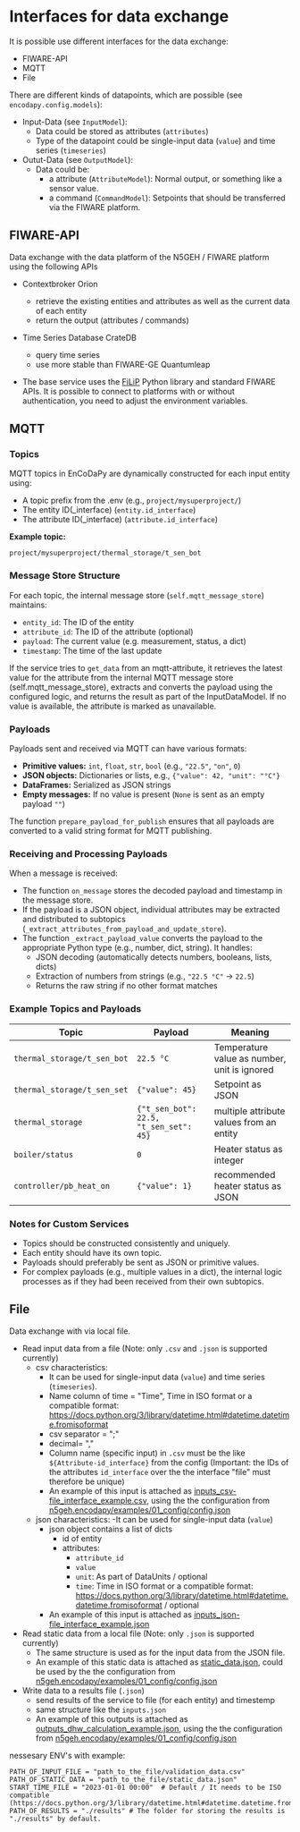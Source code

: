 # Interfaces for data exchange

It is possible use different interfaces for the data exchange:

- FIWARE-API
- MQTT
- File

There are different kinds of datapoints, which are possible (see `encodapy.config.models`):
- Input-Data (see `InputModel`):
  - Data could be stored as attributes (`attributes`)
  - Type of the datapoint could be single-input data (`value`) and time series (`timeseries`)
- Outut-Data (see `OutputModel`):
  - Data could be:
    - a attribute (`AttributeModel`): Normal output, or something like a sensor value.
    - a command (`CommandModel`): Setpoints that should be transferred via the FIWARE platform.

## FIWARE-API

Data exchange with the data platform of the N5GEH / FIWARE platform using the following APIs

- Contextbroker Orion
  - retrieve the existing entities and attributes as well as the current data of each entity
  - return the output (attributes / commands)
- Time Series Database CrateDB
  - query time series
  - use more stable than FIWARE-GE Quantumleap

- The base service uses the [FiLiP](https://github.com/RWTH-EBC/FiLiP/tree/master/examples) Python library and standard FIWARE APIs. It is possible to connect to platforms with or without authentication, you need to adjust the environment variables.

## MQTT

### Topics

MQTT topics in EnCoDaPy are dynamically constructed for each input entity using:

- A topic prefix from the .env (e.g., `project/mysuperproject/`)
- The entity ID(_interface) (`entity.id_interface`)
- The attribute ID(_interface) (`attribute.id_interface`)

**Example topic:**

```
project/mysuperproject/thermal_storage/t_sen_bot
```

### Message Store Structure

For each topic, the internal message store (`self.mqtt_message_store`) maintains:

- `entity_id`: The ID of the entity
- `attribute_id`: The ID of the attribute (optional)
- `payload`: The current value (e.g. measurement, status, a dict)
- `timestamp`: The time of the last update

If the service tries to `get_data` from an mqtt-attribute, it retrieves the latest value for the attribute from the internal MQTT message store (self.mqtt_message_store), extracts and converts the payload using the configured logic, and returns the result as part of the InputDataModel. If no value is available, the attribute is marked as unavailable.

### Payloads

Payloads sent and received via MQTT can have various formats:

- **Primitive values:** `int`, `float`, `str`, `bool` (e.g., `"22.5"`, `"on"`, `0`)
- **JSON objects:** Dictionaries or lists, e.g., `{"value": 42, "unit": "°C"}`
- **DataFrames:** Serialized as JSON strings
- **Empty messages:** If no value is present (`None` is sent as an empty payload `""`)

The function `prepare_payload_for_publish` ensures that all payloads are converted to a valid string format for MQTT publishing.

### Receiving and Processing Payloads

When a message is received:

- The function `on_message` stores the decoded payload and timestamp in the message store.
- If the payload is a JSON object, individual attributes may be extracted and distributed to subtopics (`_extract_attributes_from_payload_and_update_store`).
- The function `_extract_payload_value` converts the payload to the appropriate Python type (e.g., number, dict, string). It handles:
  - JSON decoding (automatically detects numbers, booleans, lists, dicts)
  - Extraction of numbers from strings (e.g., `"22.5 °C"` → `22.5`)
  - Returns the raw string if no other format matches

### Example Topics and Payloads

| Topic                         | Payload                                  | Meaning                                      |
|-------------------------------|------------------------------------------|----------------------------------------------|
| `thermal_storage/t_sen_bot`   | `22.5 °C`                                | Temperature value as number, unit is ignored |
| `thermal_storage/t_sen_set`   | `{"value": 45}`                          | Setpoint as JSON                             |
| `thermal_storage`             | `{"t_sen_bot": 22.5, "t_sen_set": 45}`   | multiple attribute values from an entity     |
| `boiler/status`               | `0`                                      | Heater status as integer                     |
| `controller/pb_heat_on`       | `{"value": 1}`                           | recommended heater status as JSON            |

### Notes for Custom Services

- Topics should be constructed consistently and uniquely.
- Each entity should have its own topic.
- Payloads should preferably be sent as JSON or primitive values.
- For complex payloads (e.g., multiple values in a dict), the internal logic processes as if they had been received from their own subtopics.

## File

Data exchange with via local file.

- Read input data from a file (Note: only `.csv` and `.json` is supported currently)
  - csv characteristics:
    - It can be used for single-input data (`value`) and time series (`timeseries`).
    - Name column of time = "Time", Time in ISO format or a compatible format: https://docs.python.org/3/library/datetime.html#datetime.datetime.fromisoformat
    - csv separator = ";"
    - decimal= ","
    - Column name (specific input) in `.csv` must be the like `${Attribute-id_interface}` from the config (Important: the IDs of the attributes `id_interface` over the the interface "file" must therefore be unique)
    - An example of this input is attached as [inputs_csv-file_interface_example.csv](./inputs_csv-file_interface_example.csv), using the the configuration from [n5geh.encodapy/examples/01_config/config.json](./../01_config/config.json)
  - json characteristics:
    -It can be used for single-input data (`value`)
    - json object contains a list of dicts
      - id of entity 
      - attributes:   
        - `attribute_id`
        - `value`
        - `unit`: As part of DataUnits / optional
        - `time`: Time in ISO format or a compatible format: https://docs.python.org/3/library/datetime.html#datetime.datetime.fromisoformat / optional
    - An example of this input is attached as [inputs_json-file_interface_example.json](./inputs_json-file_interface_example.json)
- Read static data from a local file (Note: only `.json` is supported currently)
  - The same structure is used as for the input data from the JSON file.
  - An example of this static data is attached as [static_data.json](./static_data.json), could be used by the the configuration from [n5geh.encodapy/examples/01_config/config.json](./../01_config/config.json)
- Write data to a results file (`.json`)
  - send results of the service to file (for each entity) and timestemp
  - same structure like the `inputs.json`
  - An example of this outputs is attached as [outputs_dhw_calculation_example.json](./outputs_dhw_calculation_example.json), using the the configuration from [n5geh.encodapy/examples/01_config/config.json](./../01_config/config.json)

nessesary ENV's with example:
  ```
  PATH_OF_INPUT_FILE = "path_to_the_file/validation_data.csv"
  PATH_OF_STATIC_DATA = "path_to_the_file/static_data.json"
  START_TIME_FILE = "2023-01-01 00:00"  # Default / It needs to be ISO compatible (https://docs.python.org/3/library/datetime.html#datetime.datetime.fromisoformat).
  PATH_OF_RESULTS = "./results" # The folder for storing the results is "./results" by default.
  ```
